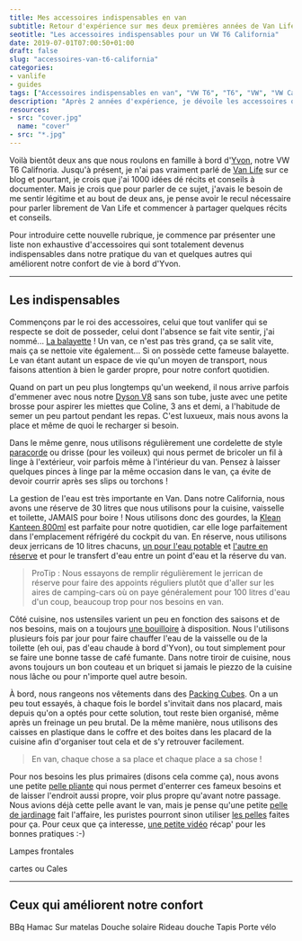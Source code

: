 ```yaml
---
title: Mes accessoires indispensables en van
subtitle: Retour d'expérience sur mes deux premières années de Van Life
seotitle: "Les accessoires indispensables pour un VW T6 California"
date: 2019-07-01T07:00:50+01:00
draft: false
slug: "accessoires-van-t6-california"
categories:
- vanlife
- guides
tags: ["Accessoires indispensables en van", "VW T6", "T6", "VW", "VW California", "Accessoires", "Van", "Van Life", "VW T6 California", "Conseils"]
description: "Après 2 années d'expérience, je dévoile les accessoires qui sont devenus indispensables pour ma pratique du Van avec un VW T6 Califnoria."
resources:
- src: "cover.jpg"
  name: "cover"
- src: "*.jpg"
---
```


Voilà bientôt deux ans que nous roulons en famille à bord d'[Yvon](https://instagram.com/lifewithyvon/), notre VW T6 Califnoria. Jusqu'à présent, je n'ai pas vraiment parlé de [Van Life](https://gregorymignard.com/vanlife/) sur ce blog et pourtant, je crois que j'ai 1000 idées dé récits et conseils à documenter. Mais je crois que pour parler de ce sujet, j'avais le besoin de me sentir légitime et au bout de deux ans, je pense avoir le recul nécessaire pour parler librement de Van Life et commencer à partager quelques récits et conseils.

Pour introduire cette nouvelle rubrique, je commence par présenter une liste non exhaustive d'accessoires qui sont totalement devenus indispensables dans notre pratique du van et quelques autres qui améliorent notre confort de vie à bord d'Yvon.

***

## **Les indispensables**

Commençons par le roi des accessoires, celui que tout vanlifer qui se respecte se doit de posseder, celui dont l'absence se fait vite sentir, j'ai nommé... [La balayette](https://amzn.to/2Xk7mVL) ! Un van, ce n'est pas très grand, ça se salit vite, mais ça se nettoie vite également... Si on possède cette fameuse balayette. Le van étant autant un espace de vie qu'un moyen de transport, nous faisons attention à bien le garder propre, pour notre confort quotidien.

Quand on part un peu plus longtemps qu'un weekend, il nous arrive parfois d'emmener avec nous notre [Dyson V8](https://amzn.to/2YuE8A4) sans son tube, juste avec une petite brosse pour aspirer les miettes que Coline, 3 ans et demi, a l'habitude de semer un peu partout pendant les repas. C'est luxueux, mais nous avons la place et même de quoi le recharger si besoin.

Dans le même genre, nous utilisons régulièrement une cordelette de style [paracorde](https://amzn.to/2YnV7nu) ou drisse (pour les voileux) qui nous permet de bricoler un fil à linge à l'extérieur, voir parfois même à l'intérieur du van. Pensez à laisser quelques pinces à linge par la même occasion dans le van, ça évite de devoir courrir après ses slips ou torchons !

La gestion de l'eau est très importante en Van. Dans notre California, nous avons une réserve de 30 litres que nous utilisons pour la cuisine, vaisselle et toilette, JAMAIS pour boire ! Nous utilisons donc des gourdes, la [Klean Kanteen 800ml](https://amzn.to/2YoJblr) est parfaite pour notre quotidien, car elle loge parfaitement dans l'emplacement réfrigéré du cockpit du van. En réserve, nous utilisons deux jerricans de 10 litres chacuns, [un pour l'eau potable](https://amzn.to/2J0F3CJ) et [l'autre en réserve](https://amzn.to/2YodHvz) et pour le transfert d'eau entre un point d'eau et la réserve du van.

> ProTip : Nous essayons de remplir régulièrement le jerrican de réserve pour faire des appoints réguliers plutôt que d'aller sur les aires de camping-cars où on paye généralement pour 100 litres d'eau d'un coup, beaucoup trop pour nos besoins en van.

Côté cuisine, nos ustensiles varient un peu en fonction des saisons et de nos besoins, mais on a toujours [une bouilloire](https://amzn.to/2XhlbiC) à disposition. Nous l'utilisons plusieurs fois par jour pour faire chauffer l'eau de la vaisselle ou de la toilette (eh oui, pas d'eau chaude à bord d'Yvon), ou tout simplement pour se faire une bonne tasse de café fumante. Dans notre tiroir de cuisine, nous avons toujours un bon couteau et un briquet si jamais le piezzo de la cuisine nous lâche ou pour n'importe quel autre besoin.

À bord, nous rangeons nos vêtements dans des [Packing Cubes](https://amzn.to/2xm93Cv). On a un peu tout essayés, à chaque fois le bordel s'invitait dans nos placard, mais depuis qu'on a optés pour cette solution, tout reste bien organisé, même après un freinage un peu brutal. De la même manière, nous utilisons des caisses en plastique dans le coffre et des boites dans les placard de la cuisine afin d'organiser tout cela et de s'y retrouver facilement.

> En van, chaque chose a sa place et chaque place a sa chose !

Pour nos besoins les plus primaires (disons cela comme ça), nous avons une petite [pelle pliante](https://amzn.to/2FLBvSO) qui nous permet d'enterrer ces fameux besoins et de laisser l'endroit aussi propre, voir plus propre qu'avant notre passage. Nous avions déjà cette pelle avant le van, mais je pense qu'une petite [pelle de jardinage](https://amzn.to/2J06SLq) fait l'affaire, les puristes pourront sinon utiliser [les pelles](https://amzn.to/2FHYs9q) faites pour ça. Pour ceux que ça interesse, [une petite vidéo](https://youtu.be/ZaOKKzpCjgA) récap' pour les bonnes pratiques :-)


Lampes frontales

cartes ou
Cales


***

## **Ceux qui améliorent notre confort**

BBq
Hamac
Sur matelas
Douche solaire
Rideau douche
Tapis
Porte vélo

